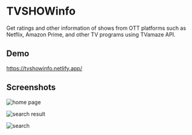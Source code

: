 
# TVSHOWinfo

Get ratings and other information
of shows from OTT platforms such as Netflix, Amazon
Prime, and other TV programs using TVamaze API.
## Demo

https://tvshowinfo.netlify.app/


## Screenshots

![home page](https://user-images.githubusercontent.com/67874769/187043293-8022707a-2194-4ba7-9119-0de713bff229.JPG)

![search result](https://user-images.githubusercontent.com/67874769/187043413-4b31227d-3173-4612-85c0-adb497a13c1e.JPG)

![search](https://user-images.githubusercontent.com/67874769/187043461-8f725f3b-31cf-4bac-9055-866de10158b2.JPG)


